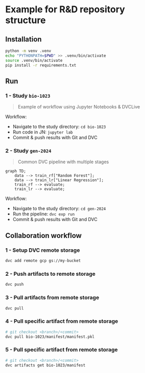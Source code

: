# Example for R&D repository structure

## Installation

```bash
python -m venv .venv
echo "PYTHONPATH=$PWD" >> .venv/bin/activate
source .venv/bin/activate
pip install -r requirements.txt
```

## Run

### 1 - Study `bio-1023`

> Example of workflow using Jupyter Notebooks & DVCLive

Workflow:
- Navigate to the study directory: `cd bio-1023`
- Run code in JN: `jupyter lab`
- Commit & push results with Git and DVC
  
### 2 - Study `gen-2024`

> Common DVC pipeline with multiple stages

```mermaid
graph TD;
    data --> train_rf["Random Forest"];
    data --> train_lr["Linear Regression"];
    train_rf --> evaluate;
    train_lr --> evaluate;
```

Workflow:
- Navigate to the study directory: `cd gen-2024`
- Run the pipeline: `dvc exp run`
- Commit & push results with Git and DVC


## Collaboration workflow

### 1 - Setup DVC remote storage

```bash
dvc add remote gcp gs://my-bucket
```

### 2 - Push artifacts to remote storage

```bash
dvc push 
```

### 3 - Pull artifacts from remote storage

```bash
dvc pull
```

### 4 - Pull specific artifact from remote storage

```bash
# git checkout <branch>/<commit>
dvc pull bio-1023/manifest/manifest.pkl
```

### 5 - Pull specific artifact from remote storage

```bash
# git checkout <branch>/<commit>
dvc artifacts get bio-1023/manifest
```

